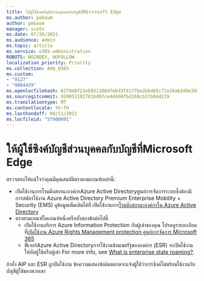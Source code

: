 ```yaml
---
title: ให้ผู้ใช้ซิงค์บัญชีส่วนบุคคลกับบัญชีที่Microsoft Edge
ms.author: pebaum
author: pebaum
manager: scotv
ms.date: 07/26/2021
ms.audience: Admin
ms.topic: article
ms.service: o365-administration
ROBOTS: NOINDEX, NOFOLLOW
localization_priority: Priority
ms.collection: Adm_O365
ms.custom:
- "9127"
- "9004429"
ms.openlocfilehash: 627048f21eb931188dfebd3f4177be2bbd65c71e26ab2d0e302f5ab49e9fbc53
ms.sourcegitcommit: 920051182781bd97ce4d4d6fbd268cb37b84d239
ms.translationtype: MT
ms.contentlocale: th-TH
ms.lasthandoff: 08/11/2021
ms.locfileid: "57900091"
---
```

# <a name="enable-a-user-to-sync-a-personal-account-with-the-work-account-in-microsoft-edge"></a>ให้ผู้ใช้ซิงค์บัญชีส่วนบุคคลกับบัญชีที่Microsoft Edge

ตรวจสอบให้แน่ใจว่าคุณมีคุณสมบัติตรงตามเกณฑ์เหล่านี้:

- เปิดใช้งานการโรมมิ่งสถานะองค์กรAzure Active Directoryศูนย์การจัดการระบบซึ่งต้องมีการสมัครใช้งาน Azure Active Directory Premium Enterprise Mobility + Security (EMS) ดูข้อมูลเพิ่มเติมได้ที่ เปิดใช้งานการ[โรมมิ่งสถานะองค์กรใน Azure Active Directory](https://docs.microsoft.com/azure/active-directory/devices/enterprise-state-roaming-enable)
- ตรงตามเกณฑ์ใดเกณฑ์หนึ่งหรือทั้งสองข้อต่อไปนี้
    - เปิดใช้งานบริการ Azure Information Protection กับผู้เช่าของคุณ โปรดดูรายละเอียดที่[เปิดใช้งาน Azure Rights Management protection ศูนย์การจัดการ Microsoft 365](https://docs.microsoft.com/azure/information-protection/activate-office365)
    - ฟีเจอร์Azure Active Directoryการใช้งานข้ามเขตรัฐขององค์กร (ESR) จะเปิดใช้งานให้กับผู้ใช้หรือผู้เช่า For more info, see [What is enterprise state roaming?](https://docs.microsoft.com/azure/active-directory/devices/enterprise-state-roaming-overview).

ถ้าทั้ง AIP และ ESR ถูกปิดใช้งาน ข้อความแสดงข้อผิดพลาดจะแจ้งผู้ใช้ว่าการซิงค์ไม่พร้อมใช้งานกับบัญชีผู้ใช้ของพวกเขา
